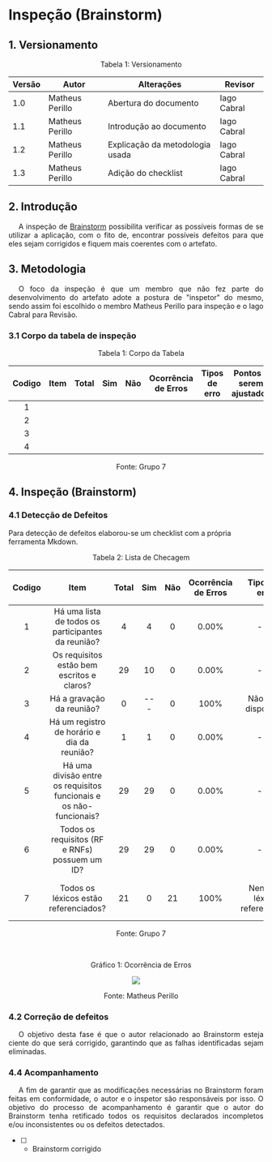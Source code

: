 # Inspeção (Brainstorm)

## 1. Versionamento



<p style="text-indent: 20px; text-align: center">Tabela 1: Versionamento</p>

| Versão | Autor | Alterações | Revisor    |
| ------ | ----- | ---------- | --- |
| 1.0   | Matheus Perillo  | Abertura do documento |  Iago Cabral   |
| 1.1   | Matheus Perillo  | Introdução ao documento |  Iago Cabral   |
| 1.2   | Matheus Perillo  | Explicação da metodologia usada |  Iago Cabral   |
| 1.3   | Matheus Perillo  | Adição do checklist |  Iago Cabral   |

<p style="text-indent: 20px; text-align: center"></p>

<p style="text-indent: 20px; text-align: center"></p>

## 2. Introdução

<p style="text-indent: 20px; text-align: justify">
 A inspeção de <a href="https://requisitos-de-software.github.io/2022.1-TikTok/brainstorm/">Brainstorm</a> possibilita verificar as possíveis formas de se utilizar a aplicação, com o fito de, encontrar possíveis defeitos para que eles sejam corrigidos e fiquem mais coerentes com o artefato.
 </p>

 ## 3. Metodologia

<p style="text-indent: 20px; text-align: justify">O foco da inspeção é que um membro que não fez parte do desenvolvimento do artefato adote a postura de "inspetor" do mesmo, sendo assim foi escolhido o membro Matheus Perillo para inspeção e o Iago Cabral para Revisão.</p>

### 3.1 Corpo da tabela de inspeção

<p style="text-indent: 20px; text-align: center">Tabela 1: Corpo da Tabela</p>

| Codigo | Item | Total | Sim | Não | Ocorrência <br> de Erros | Tipos de erro | Pontos a serem ajustados    |
| ------ | ---- | ----- | --- | --- | ------------------------ | ------------- | --- |
| <center>1</center>  |  |   |     |     |                          |               |     |
| <center>2</center>  |  |   |     |     |                          |               |     |
| <center>3</center>  |  |   |     |     |                          |               |     |
| <center>4</center>  |  |   |     |     |                          |               |     |

<p style="text-indent: 20px; text-align: center">Fonte: Grupo 7</p>

## 4. Inspeção (Brainstorm)
### 4.1 Detecção de Defeitos
Para detecção de defeitos elaborou-se um checklist com a própria ferramenta Mkdown.

<p style="text-indent: 20px; text-align: center">Tabela 2: Lista de Checagem</p>

| Codigo |                     Item                      | Total | Sim | Não | Ocorrência de Erros | Tipos de erro |            Pontos a serem ajustados             |
|:------:|:---------------------------------------------:|:-----:|:---:|:---:|:-------------------:|:-------------:|:-----------------------------------------------:|
|   1    |    	 Há uma lista de todos os participantes da reunião?     |   4  |  4  |  0  |        0.00%        |      ---      |                       ---                       |
|   2    |        	Os requisitos estão bem escritos e claros?   |   29   |  10  |  0  |        0.00%        |      ---      |                       ---                       |            ---                       |
|   3    |  Há a gravação da reunião?  |   0   |  ---  |  0  |        100%        |      Não está disponível      |  Disponibilizar a gravação   |
|   4    | Há um registro de horário e dia da reunião?  |   1   |  1  |  0  |        0.00%        |      ---      |                       ---                       |
|   5    | Há uma divisão entre os requisitos funcionais e os não-funcionais?  |   29   |  29  |  0  |        0.00%        |      ---      |                       ---                       |
|   6    | Todos os requisitos (RF e RNFs) possuem um ID?     |   29   |  29  |  0  |        0.00%        |      ---      |                       ---                       |
|   7    |  Todos os léxicos estão referenciados?   |   21   |  0  |  21  |       100%        |      Nenhum léxico referenciado     |    Fazer referência em todos os léxicos    |

<p style="text-indent: 20px; text-align: center">Fonte: Grupo 7</p>
<br>
<p style="text-indent: 20px; text-align: center">Gráfico 1: Ocorrência de Erros </p>

<center>

<img src="https://cdn.discordapp.com/attachments/744698026462937211/1009626583490895922/grafBrain.png"> </img>

</center>

<p style="text-indent: 20px; text-align: center">Fonte: Matheus Perillo</p>

### 4.2 Correção de defeitos
<p style="text-indent: 20px; text-align: justify">
O objetivo desta fase é que o autor relacionado ao Brainstorm esteja ciente do que será corrigido, garantindo que as falhas identificadas sejam eliminadas.
</p>

### 4.4 Acompanhamento
<p style="text-indent: 20px; text-align: justify">
A fim de garantir que as modificações necessárias no Brainstorm foram feitas em conformidade, o autor e o inspetor são responsáveis por isso. O objetivo do processo de acompanhamento é garantir que o autor do Brainstorm tenha retificado todos os requisitos declarados incompletos e/ou inconsistentes ou os defeitos detectados.

- [ ] - Brainstorm corrigido
</p>